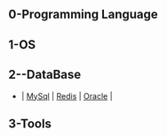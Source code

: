 ## 0-Programming Language

## 1-OS

## 2--DataBase
* | [MySql](http://example.com/) | [Redis](https://github.com/Pudgedd/blog/wiki/Redis) | [Oracle](http://example.com/) |

## 3-Tools
